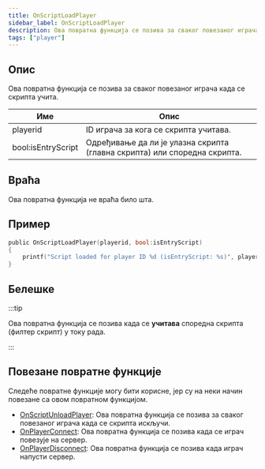 ```yaml
---
title: OnScriptLoadPlayer
sidebar_label: OnScriptLoadPlayer
description: Ова повратна функција се позива за сваког повезаног играча када се скрипта учита.
tags: ["player"]
---
```


<VersionWarnSR name='повратна функција' version='omp v1.3.1.2748' />

## Опис

Ова повратна функција се позива за сваког повезаног играча када се скрипта учита.

| Име      | Опис                                                                                |
| -------- | ----------------------------------------------------------------------------------- |
| playerid | ID играча за кога се скрипта учитава.                                               |
| bool:isEntryScript | Одређивање да ли је улазна скрипта (главна скрипта) или споредна скрипта. |

## Враћа

Ова повратна функција не враћа било шта.

## Пример

```c
public OnScriptLoadPlayer(playerid, bool:isEntryScript)
{
    printf("Script loaded for player ID %d (isEntryScript: %s)", playerid, isEntryScript ? "Yes" : "No");
}
```

## Белешке

:::tip

Ова повратна функција се позива када се **учитава** споредна скрипта (филтер скрипт) у току рада.

:::

## Повезане повратне функције

Следеће повратне функције могу бити корисне, јер су на неки начин повезане са овом повратном функцијом.

- [OnScriptUnloadPlayer](OnScriptUnloadPlayer): Ова повратна функција се позива за сваког повезаног играча када се скрипта искључи.
- [OnPlayerConnect](OnPlayerConnect): Ова повратна функција се позива када се играч повезује на сервер.
- [OnPlayerDisconnect](OnPlayerDisconnect): Ова повратна функција се позива када играч напусти сервер.
